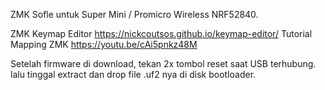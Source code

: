 ZMK Sofle untuk Super Mini / Promicro Wireless NRF52840.

ZMK Keymap Editor https://nickcoutsos.github.io/keymap-editor/ Tutorial Mapping ZMK https://youtu.be/cAi5pnkz48M

Setelah firmware di download, tekan 2x tombol reset saat USB terhubung. lalu tinggal extract dan drop file .uf2 nya di disk bootloader.
